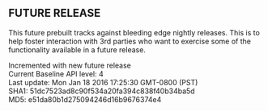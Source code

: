 ## FUTURE RELEASE
This future prebuilt tracks against bleeding edge nightly
releases. This is to help foster interaction with 3rd
parties who want to exercise some of the functionality
available in a future release.

Incremented with new future release <br />
Current Baseline API level: 4 <br />
Last update: Mon Jan 18 2016 17:25:30 GMT-0800 (PST) <br />
SHA1: 51dc7523ad8c90f534a20fa394c838f40b34ba5d <br />
MD5: e51da80b1d275094246d16b9676374e4 <br />
